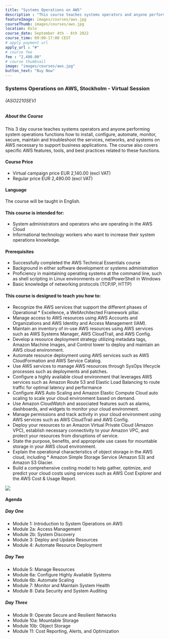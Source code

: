```yaml
---
title: "Systems Operations on AWS"
description : "This course teaches systems operators and anyone performing system operations functions how to install, configure, automate, monitor, secure, maintain and troubleshoot the services, networks, and systems on AWS necessary to support business applications."
featureImage: images/courses/aws.jpg
courseThumb: images/courses/aws.jpg
location: Oslo
course_date: September 4th - 6th 2022
course_time: 09:00-17:00 CEST
# apply payment url
apply_url : "#"
# course fee
fee : "2,490.00"
# course thumbnail
image: "images/courses/aws.jpg"
button_text: "Buy Now"
---
```


### Systems Operations on AWS, Stockholm - Virtual Session

###### (ASO2210SEV)

##### About the Course

This 3 day course teaches systems operators and anyone performing system operations functions how to install, configure, automate, monitor, secure, maintain and troubleshoot the services, networks, and systems on AWS necessary to support business applications. The course also covers specific AWS features, tools, and best practices related to these functions.

#### Course Price 

* Virtual campaign price EUR 2,140.00 (excl VAT)
* Regular price EUR 2,490.00 (excl VAT)

#### Language

The course will be taught in English.

#### This course is intended for:

* System administrators and operators who are operating in the AWS Cloud
* Informational technology workers who want to increase their system operations knowledge.


#### Prerequisites

* Successfully completed the AWS Technical Essentials course
* Background in either software development or systems administration
* Proficiency in maintaining operating systems at the command line, such as shell scripting in Linux environments or cmd/PowerShell in Windows
* Basic knowledge of networking protocols (TCP/IP, HTTP)

#### This course is designed to teach you how to:

* Recognize the AWS services that support the different phases of Operational * Excellence, a WellArchitected Framework pillar.
* Manage access to AWS resources using AWS Accounts and Organizations and AWS Identity and Access Management (IAM).
* Maintain an inventory of in-use AWS resources using AWS services such as AWS Systems Manager, AWS CloudTrail, and AWS Config.
* Develop a resource deployment strategy utilizing metadata tags, Amazon Machine Images, and Control tower to deploy and maintain an AWS cloud environment.
* Automate resource deployment using AWS services such as AWS CloudFormation and AWS Service Catalog.
* Use AWS services to manage AWS resources through SysOps lifecycle processes such as deployments and patches.
* Configure a highly available cloud environment that leverages AWS services such as Amazon Route 53 and Elastic Load Balancing to route traffic for optimal latency and performance
* Configure AWS Auto Scaling and Amazon Elastic Compute Cloud auto scaling to scale your cloud environment based on demand.
* Use Amazon CloudWatch and associated features such as alarms, dashboards, and widgets to monitor your cloud environment.
* Manage permissions and track activity in your cloud environment using AWS services such as AWS CloudTrail and AWS Config.
* Deploy your resources to an Amazon Virtual Private Cloud (Amazon VPC), establish necessary connectivity to your Amazon VPC, and protect your resources from disruptions of service.
* State the purpose, benefits, and appropriate use cases for mountable storage in your AWS cloud environment.
* Explain the operational characteristics of object storage in the AWS cloud, including * Amazon Simple Storage Service (Amazon S3) and Amazon S3 Glacier.
* Build a comprehensive costing model to help gather, optimize, and predict your cloud costs using services such as AWS Cost Explorer and the AWS Cost & Usage Report.

![](https://nordcloud.com/wp-content/uploads/2020/03/nordcloud_web_square-143.jpg#floatright)

#### Agenda

##### Day One

* Module 1: Introduction to System Operations on AWS
* Module 2a: Access Management
* Module 2b: System Discovery
* Module 3: Deploy and Update Resources
* Module 4: Automate Resource Deployment

##### Day Two

* Module 5: Manage Resources
* Module 6a: Configure Highly Available Systems
* Module 6b: Automate Scaling
* Module 7: Monitor and Maintain System Health
* Module 8: Data Security and System Auditing

##### Day Three

* Module 9: Operate Secure and Resilient Networks
* Module 10a: Mountable Storage
* Module 10b: Object Storage
* Module 11: Cost Reporting, Alerts, and Optimization